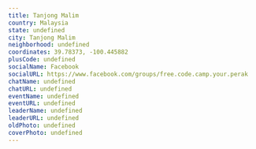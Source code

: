 ```yaml
---
title: Tanjong Malim
country: Malaysia
state: undefined
city: Tanjong Malim
neighborhood: undefined
coordinates: 39.78373, -100.445882
plusCode: undefined
socialName: Facebook
socialURL: https://www.facebook.com/groups/free.code.camp.your.perak
chatName: undefined
chatURL: undefined
eventName: undefined
eventURL: undefined
leaderName: undefined
leaderURL: undefined
oldPhoto: undefined
coverPhoto: undefined
---
```

